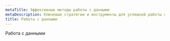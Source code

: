 ```yaml
---
metaTitle: Эффективные методы работы с данными
metaDescription: Ключевые стратегии и инструменты для успешной работы с данными в современном мире
title: Работа с данными
---
```

Работа с данными